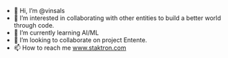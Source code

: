 - 👋 Hi, I’m @vinsals
- 👀 I’m interested in collaborating with other entities to build a better world through code. 
- 🌱 I’m currently learning AI/ML
- 💞️ I’m looking to collaborate on project Entente. 
- 📫 How to reach me www.staktron.com

<!---
vinsals/vinsals is a ✨ special ✨ repository because its `README.md` (this file) appears on your GitHub profile.
You can click the Preview link to take a look at your changes.
--->
